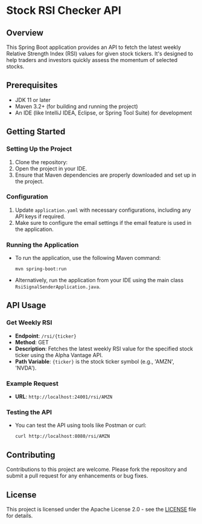 # Stock RSI Checker API

## Overview
This Spring Boot application provides an API to fetch the latest weekly Relative Strength Index (RSI) values for given stock tickers. It's designed to help traders and investors quickly assess the momentum of selected stocks.

## Prerequisites
- JDK 11 or later
- Maven 3.2+ (for building and running the project)
- An IDE (like IntelliJ IDEA, Eclipse, or Spring Tool Suite) for development

## Getting Started

### Setting Up the Project
1. Clone the repository:
2. Open the project in your IDE.
3. Ensure that Maven dependencies are properly downloaded and set up in the project.

### Configuration
1. Update `application.yaml` with necessary configurations, including any API keys if required.
2. Make sure to configure the email settings if the email feature is used in the application.

### Running the Application
- To run the application, use the following Maven command:
  ```
  mvn spring-boot:run
  ```
- Alternatively, run the application from your IDE using the main class `RsiSignalSenderApplication.java`.

## API Usage

### Get Weekly RSI
- **Endpoint**: `/rsi/{ticker}`
- **Method**: GET
- **Description**: Fetches the latest weekly RSI value for the specified stock ticker using the Alpha Vantage API.
- **Path Variable**: `{ticker}` is the stock ticker symbol (e.g., 'AMZN', 'NVDA').

### Example Request
- **URL**: `http://localhost:24001/rsi/AMZN`

### Testing the API
- You can test the API using tools like Postman or curl:
  ```
  curl http://localhost:8080/rsi/AMZN
  ```


## Contributing
Contributions to this project are welcome. Please fork the repository and submit a pull request for any enhancements or bug fixes.

## License
This project is licensed under the Apache License 2.0 - see the [LICENSE](https://www.apache.org/licenses/LICENSE-2.0) file for details.